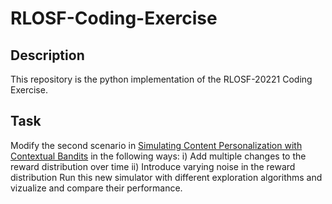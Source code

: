 # RLOSF-Coding-Exercise
## Description
This repository is the python implementation of the RLOSF-20221 Coding Exercise.
## Task
Modify the second scenario in [Simulating Content Personalization with Contextual Bandits](https://vowpalwabbit.org/tutorials/cb_simulation.html) in the following ways:
i) Add multiple changes to the reward distribution over time
ii) Introduce varying noise in the reward distribution
Run this new simulator with different exploration algorithms and vizualize and compare their performance.
